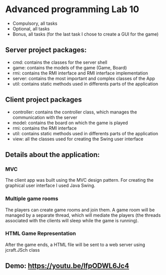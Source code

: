 
# Advanced programming Lab 10

- Compulsory, all tasks
- Optional, all tasks
- Bonus, all tasks (for the last task I chose to create a GUI for the game)

## Server project packages:

- cmd: contains the classes for the server shell
- game: contains the models of the game (Game, Board)
- rmi: contains the RMI interface and RMI interface implementation
- server: contains the most important and complex classes of the App
- util: contains static methods used in differents parts of the application

## Client project packages

- controller: contains the controller class, which manages the communication with the server
- model: contains the board on which the game is played
- rmi: contains the RMI interface
- util: contains static methods used in differents parts of the application
- view: all the classes used for creating the Swing user interface

## Details about the application:

### MVC

The client app was built using the MVC design pattern. For creating the graphical user interface I used Java Swing.

### Multiple game rooms

The players can create game rooms and join them. A game room will be managed by a separate thread, which will mediate the players (the threads associated with the clients will sleep while the game is running).

### HTML Game Representation

After the game ends, a HTML file will be sent to a web server using jcraft.JSch class

## Demo: https://youtu.be/lfpODWL6Jc4
